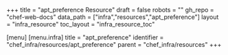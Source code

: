 +++
title = "apt_preference Resource"
draft = false
robots = ""
gh_repo = "chef-web-docs"
data_path = ["infra","resources","apt_preference"]
layout = "infra_resource"
toc_layout = "infra_resource_toc"

[menu]
  [menu.infra]
    title = "apt_preference"
    identifier = "chef_infra/resources/apt_preference"
    parent = "chef_infra/resources"
+++

<!-- The contents of this page are automatically generated from the apt_preference.yaml file in the data/infra/resources directory. -->
<!-- To suggest a change, edit the https://github.com/chef/chef/blob/main/lib/chef/resource/apt_preference.rb file and submit a pull request to the https://github.com/chef/chef repository. -->
<!-- markdownlint-disable-file -->
